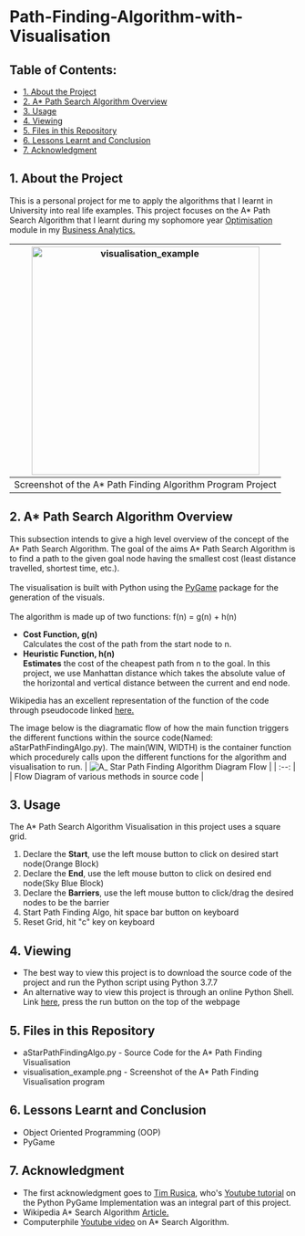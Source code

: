 # Path-Finding-Algorithm-with-Visualisation

## Table of Contents:
* [1. About the  Project](#point_1)
* [2. A* Path Search Algorithm Overview](#point_2)
* [3. Usage](#point_3)
* [4. Viewing](#point_4)
* [5. Files in this Repository](#point_5)
* [6. Lessons Learnt and Conclusion](#point_6)
* [7. Acknowledgment](#point_7)

<a id= "point_1"></a>
##  1. About the  Project
This is a personal project for me to apply the algorithms that I learnt in University into real life examples. This project focuses on the A* Path Search Algorithm that I learnt during my sophomore year [Optimisation](https://esd.sutd.edu.sg/courses/40002-optimisation/) module in my [Business Analytics.](https://esd.sutd.edu.sg/academics/undergraduate-programme/focus-tracks/business-analytics-and-operations-research/) 

| <img width="400" alt="visualisation_example" src="https://user-images.githubusercontent.com/36501392/88307153-2fb0be00-cd3e-11ea-8300-89aa457fd699.png"> |
| :--: |
| Screenshot of the A* Path Finding Algorithm Program Project |

<a id= "point_2"></a>
##  2. A* Path Search Algorithm Overview
This subsection intends to give a high level overview of the concept of the A* Path Search Algorithm.
The goal of the aims A* Path Search Algorithm is to find a path to the given goal node having the smallest cost (least distance travelled, shortest time, etc.). </br></br>The visualisation is built with Python using the [PyGame](https://www.pygame.org/wiki/about) package for the generation of the visuals. </br></br>
The algorithm is made up of two functions: f(n) = g(n) + h(n) </br>
* **Cost Function, g(n)**  </br>
Calculates the cost of the path from the start node to n.
* **Heuristic Function, h(n)**  </br>
 **Estimates** the cost of the cheapest path from n to the goal. In this project, we use Manhattan distance which takes the absolute value of the horizontal and vertical distance between the current and end node.

Wikipedia has an excellent representation of the function of the code through pseudocode linked [here.](https://en.wikipedia.org/wiki/A*_search_algorithm#Pseudocode)

The image below is the diagramatic flow of how the main function triggers the different functions within the source code(Named: aStarPathFindingAlgo.py). The main(WIN, WIDTH) is the container function which procedurely calls upon the different functions for the algorithm and visualisation to run.
| ![A_ Star Path Finding Algorithm Diagram Flow](https://user-images.githubusercontent.com/36501392/88306632-8e296c80-cd3d-11ea-9a5c-8720e50648be.png) |
| :--: |
| Flow Diagram of various methods in source code |

<a id= "point_3"></a>
##  3. Usage
The A* Path Search Algorithm Visualisation in this project uses a square grid.
1. Declare the **Start**, use the left mouse button to click on desired start node(Orange Block)
2. Declare the **End**, use the left mouse button to click on desired end node(Sky Blue Block)
3. Declare the **Barriers**, use the left mouse button to click/drag the desired nodes to be the barrier
4. Start Path Finding Algo, hit space bar button on keyboard
5. Reset Grid, hit "c" key on keyboard

<a id= "point_4"></a>
##  4. Viewing
* The best way to view this project is to download the source code of the project and run the Python script using Python 3.7.7
* An alternative way to view this project is through an online Python Shell. Link [here](https://repl.it/@jamesgsw/A-Path-Finding-Visualisation), press the run button on the top of the webpage

<a id= "point_5"></a>
## 5. Files in this Repository
* aStarPathFindingAlgo.py - Source Code for the A* Path Finding Visualisation
* visualisation_example.png - Screenshot of the A* Path Finding Visualisation program

<a id= "point_6"></a>
## 6. Lessons Learnt and Conclusion
* Object Oriented Programming (OOP)
* PyGame

<a id= "point_7"></a>
## 7. Acknowledgment
- The first acknowledgment goes to [Tim Rusica](https://www.linkedin.com/in/tim-ruscica/?originalSubdomain=ca), who's [Youtube tutorial](https://www.youtube.com/watch?v=JtiK0DOeI4A&list=PL28vvpnD7LBsqocFbqyZBV8IeR8mAg2HF) on the Python PyGame Implementation was an integral part of this project.
- Wikipedia A* Search Algorithm [Article.](https://en.wikipedia.org/wiki/A*_search_algorithm)
- Computerphile [Youtube video](https://www.youtube.com/watch?v=ySN5Wnu88nE&t=42s) on A* Search Algorithm.

